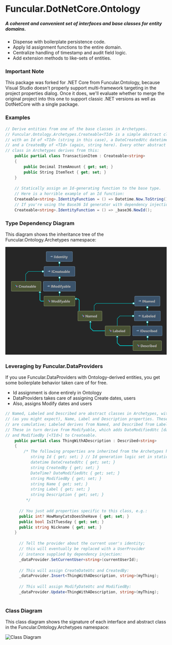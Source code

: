 # Funcular.DotNetCore.Ontology
##### A coherent and convenient set of interfaces and base classes for entity domains. 

* Dispense with boilerplate persistence code. 
* Apply Id assignment functions to the entire domain.
* Centralize handling of timestamp and audit field logic. 
* Add extension methods to like-sets of entities. 

### Important Note
This package was forked for .NET Core from Funcular.Ontology, because
Visual Studio doesn't properly support multi-framework targeting in
the project properties dialog. Once it does, we'll evaluate whether 
to merge the original project into this one to support classic .NET
versions as well as DotNetCore with a single package.

### Examples 
```csharp
// Derive entities from one of the base classes in Archetypes.
// Funcular.Ontology.Archetypes.Createable<TId> is a simple abstract class 
// with an Id of <TId> (string in this case), a DateCreatedUtc datetime, 
// and a CreatedBy of <TId> (again, string here). Every other abstract
// class in Archetypes derives from this:
	public partial class TransactionItem : Createable<string>
	{
		public Decimal ItemAmount { get; set; }
		public String ItemText { get; set; }
	}
	
	// Statically assign an Id-generating function to the base type.
	// Here is a horrible example of an Id function:
	Createable<string>.IdentityFunction = () => Datetime.Now.ToString();
	// If you're using the Base36 Id generator with dependency injection:
	Createable<string>.IdentityFunction = () => _base36.NewId();
```

### Type Dependency Diagram
This diagram shows the inheritance tree of the Funcular.Ontology.Archetypes namespace:

![Dependency Diagram](https://raw.githubusercontent.com/piranout/Funcular.DotNetCore.Ontology/master/Funcular.DotNetCore.Ontology/Archetypes/archetypes-type-dependencies.png "Dependency Graph")

### Leveraging by Funcular.DataProviders

If you use Funcular.DataProviders with Ontology-derived entities, you get some boilerplate behavior taken care of for free.
* Id assignment is done entirely in Ontology
* DataProviders takes care of assigning Create dates, users
* Also, assigns Modify dates and users

```csharp
// Named, Labeled and Described are abstract classes in Archetypes, with
// (as you might expect), Name, Label and Description properties. These
// are cumulative; Labeled derives from Named, and Described from Labeled.
// These in turn derive from Modifyable, which adds DateModifiedUtc [datetime?]
// and ModifiedBy [<TId>] to Createable. 
	public partial class ThingWithADescription : Described<string>
	{
	    /* The following properties are inherited from the Archetypes hierarchy: 
	       string Id { get; set; } // Id generation logic set in static method
	       datetime DateCreatedUtc { get; set; }
	       string CreatedBy { get; set; }
	       DateTime? DateModifiedUtc { get; set; }
	       string ModifiedBy { get; set; }
	       string Name { get; set; }
	       string Label { get; set; }
	       string Description { get; set; }
	     */
	     
      // You just add properties specific to this class, e.g.:	     
      public int? HowManyCatsDoesSheHave { get; set; }
      public bool IsItTuesday { get; set; }
      public string Nickname { get; set; }
	}
	
      // Tell the provider about the current user's identity; 
      // this will eventually be replaced with a UserProvider
      // instance supplied by dependency injection:
      _dataProvider.SetCurrentUser<string>(currentUserId);
      
      // This will assign CreateDateUtc and CreatedBy:
      _dataProvider.Insert<ThingWithADescription, string>(myThing);
      
      // This will assign ModifyDateUtc and ModifiedBy:
      _dataProvider.Update<ThingWithADescription, string>(myThing);
      
```

### Class Diagram
This class diagram shows the signature of each interface and abstract class in the Funcular.Ontology.Archetypes namespace:

![Class Diagram](/Content/ClassDiagram.png?raw=true "Class Diagram")